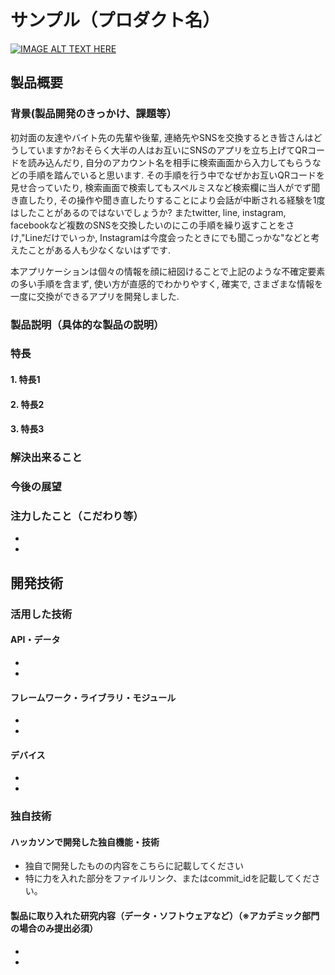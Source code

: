 # サンプル（プロダクト名）

[![IMAGE ALT TEXT HERE](https://jphacks.com/wp-content/uploads/2022/08/JPHACKS2022_ogp.jpg)](https://www.youtube.com/watch?v=LUPQFB4QyVo)

## 製品概要
### 背景(製品開発のきっかけ、課題等）
初対面の友達やバイト先の先輩や後輩, 連絡先やSNSを交換するとき皆さんはどうしていますか?おそらく大半の人はお互いにSNSのアプリを立ち上げてQRコードを読み込んだり, 自分のアカウント名を相手に検索画面から入力してもらうなどの手順を踏んでいると思います. その手順を行う中でなぜかお互いQRコードを見せ合っていたり, 検索画面で検索してもスペルミスなど検索欄に当人がでず聞き直したり, その操作や聞き直したりすることにより会話が中断される経験を1度はしたことがあるのではないでしょうか? またtwitter, line, instagram, facebookなど複数のSNSを交換したいのにこの手順を繰り返すことをさけ,"Lineだけでいっか, Instagramは今度会ったときにでも聞こっかな"などと考えたことがある人も少なくないはずです. 

本アプリケーションは個々の情報を顔に紐図けることで上記のような不確定要素の多い手順を含まず, 使い方が直感的でわかりやすく, 確実で, さまざまな情報を一度に交換ができるアプリを開発しました.
### 製品説明（具体的な製品の説明）
### 特長
#### 1. 特長1
#### 2. 特長2
#### 3. 特長3

### 解決出来ること
### 今後の展望
### 注力したこと（こだわり等）
* 
* 

## 開発技術
### 活用した技術
#### API・データ
* 
* 

#### フレームワーク・ライブラリ・モジュール
* 
* 

#### デバイス
* 
* 

### 独自技術
#### ハッカソンで開発した独自機能・技術
* 独自で開発したものの内容をこちらに記載してください
* 特に力を入れた部分をファイルリンク、またはcommit_idを記載してください。

#### 製品に取り入れた研究内容（データ・ソフトウェアなど）（※アカデミック部門の場合のみ提出必須）
* 
* 
